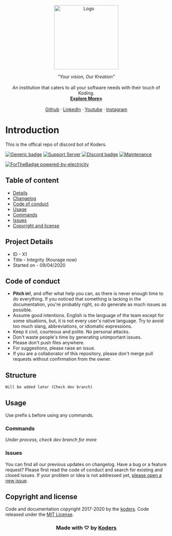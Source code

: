 <p align="center">
  <a href="https://koders.in/">
    <img src="logo.png" alt="Logo" width="200" height="200">
  </a>
</p>
<p align="center">
  <i> "Your vision, Our Kreation" </i>
  <br> 
  <br> 
  An institution that caters to all your software needs with their touch of Koding.
  <br>
  <a href="https://www.koders.in"><strong>Explore More»</strong></a>
  <br>
  <br>
  <a href="https://www.github.com/koders-in">Github</a>
  ·
  <a href="https://www.linkedin.com/company/54359381/">LinkedIn</a>
  ·
  <a href="https://www.youtube.com/channel/UCZ5abFiwqKyJLIQ1Jqb6bNg">Youtube</a>
  ·
  <a href="https://www.instagram.com/koders_in/">Instagram</a>
</p>

# Introduction
This is the offical repo of discord bot of Koders.

[![Generic badge](https://img.shields.io/static/v1?label=Language&message=python&color=yellow)](https://shields.io/)
 [![Support Server](https://img.shields.io/discord/591914197219016707.svg?color=7289da&label=Koders&logo=discord&style=flat-square)](https://discord.gg/hGS24JC)
[![Discord badge](https://img.shields.io/static/v1?label=Depends&message=discord-py&color=blue)](https://shields.io/)
 [![Maintenance](https://img.shields.io/badge/Maintained%3F-yes-green.svg)](https://GitHub.com/Naereen/StrapDown.js/graphs/commit-activity)

 [![ForTheBadge powered-by-electricity](http://ForTheBadge.com/images/badges/powered-by-electricity.svg)](http://ForTheBadge.com)


## Table of content

- [Details](#project-details)
- [Changelog](#changelog)
- [Code of conduct](#code-of-conduct)
- [Usage](#usage)
- [Commands](#commands)
- [Issues](#issues)
- [Copyright and license](#copyright-and-license)



## Project Details

- ID - X1
- Title - Integrity (Kourage now) 
- Started on - 09/04/2020



## Code of conduct

- **Pitch in!**, and offer what help you can, as there is never enough time to do everything. If you noticed that something is lacking in the documentation, you're probably right, so do generate as much issues as possible.
- Assume good intentions. English is the language of the team except for some situations, but, it is not every user's native language. Try to avoid too much slang, abbreviations, or idiomatic expressions.
- Keep it civil, courteous and polite. No personal attacks. 
- Don't waste people's time by generating unimportant issues.
- Please don't push files anywhere.
- For suggestions, please raise an issue.
- If you are a collaborator of this repository, please don't merge pull requests without confirmation from the owner.

## Structure

```
Will be added later (Check dev branch)
```



## Usage

Use prefix `&` before using any commands.



### Commands
<i> Under process, check dev branch for more </i>

### Issues

You can find all our previous updates on changelog.
Have a bug or a feature request? Please first read the code of conduct and search for existing and closed issues. If your problem or idea is not addressed yet, [please open a new issue](https://github.com/koders-in/kourage/issues).

## Copyright and license

Code and documentation copyright 2017-2020 by the [koders](https://www.koders.in). Code released under the [MIT License](https://en.wikipedia.org/wiki/MIT_License).

<h3 align="center"> Made with ♡ by <a href="http://koders.in"> Koders </a></h3>


